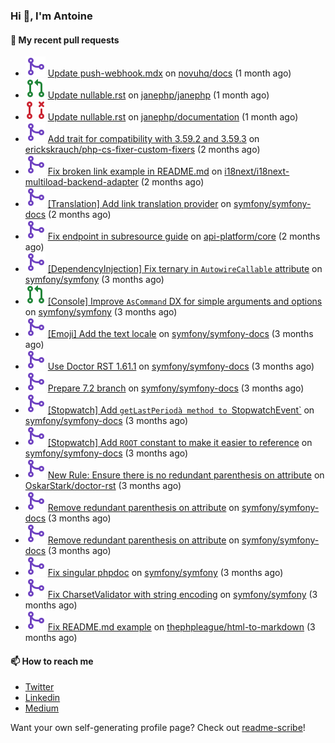 ### Hi 👋, I'm Antoine

#### 👷 My recent pull requests

- ![](./assets/pr-merged.svg) [Update push-webhook.mdx](https://github.com/novuhq/docs/pull/657) on [novuhq/docs](https://github.com/novuhq/docs) (1 month ago)
- ![](./assets/pr-open.svg) [Update nullable.rst](https://github.com/janephp/janephp/pull/824) on [janephp/janephp](https://github.com/janephp/janephp) (1 month ago)
- ![](./assets/pr-closed.svg) [Update nullable.rst](https://github.com/janephp/documentation/pull/14) on [janephp/documentation](https://github.com/janephp/documentation) (1 month ago)
- ![](./assets/pr-merged.svg) [Add trait for compatibility with 3.59.2 and 3.59.3](https://github.com/erickskrauch/php-cs-fixer-custom-fixers/pull/14) on [erickskrauch/php-cs-fixer-custom-fixers](https://github.com/erickskrauch/php-cs-fixer-custom-fixers) (2 months ago)
- ![](./assets/pr-merged.svg) [Fix broken link example in README.md](https://github.com/i18next/i18next-multiload-backend-adapter/pull/9) on [i18next/i18next-multiload-backend-adapter](https://github.com/i18next/i18next-multiload-backend-adapter) (2 months ago)
- ![](./assets/pr-merged.svg) [[Translation] Add link translation provider](https://github.com/symfony/symfony-docs/pull/19962) on [symfony/symfony-docs](https://github.com/symfony/symfony-docs) (2 months ago)
- ![](./assets/pr-merged.svg) [Fix endpoint in subresource guide](https://github.com/api-platform/core/pull/6420) on [api-platform/core](https://github.com/api-platform/core) (2 months ago)
- ![](./assets/pr-merged.svg) [[DependencyInjection] Fix ternary in `AutowireCallable` attribute](https://github.com/symfony/symfony/pull/57310) on [symfony/symfony](https://github.com/symfony/symfony) (3 months ago)
- ![](./assets/pr-open.svg) [[Console] Improve `AsCommand` DX for simple arguments and options](https://github.com/symfony/symfony/pull/57225) on [symfony/symfony](https://github.com/symfony/symfony) (3 months ago)
- ![](./assets/pr-merged.svg) [[Emoji] Add the text locale](https://github.com/symfony/symfony-docs/pull/19919) on [symfony/symfony-docs](https://github.com/symfony/symfony-docs) (3 months ago)
- ![](./assets/pr-merged.svg) [Use Doctor RST 1.61.1](https://github.com/symfony/symfony-docs/pull/19917) on [symfony/symfony-docs](https://github.com/symfony/symfony-docs) (3 months ago)
- ![](./assets/pr-merged.svg) [Prepare 7.2 branch](https://github.com/symfony/symfony-docs/pull/19915) on [symfony/symfony-docs](https://github.com/symfony/symfony-docs) (3 months ago)
- ![](./assets/pr-merged.svg) [[Stopwatch] Add `getLastPeriodà method to `StopwatchEvent`](https://github.com/symfony/symfony-docs/pull/19913) on [symfony/symfony-docs](https://github.com/symfony/symfony-docs) (3 months ago)
- ![](./assets/pr-merged.svg) [[Stopwatch] Add `ROOT` constant to make it easier to reference](https://github.com/symfony/symfony-docs/pull/19912) on [symfony/symfony-docs](https://github.com/symfony/symfony-docs) (3 months ago)
- ![](./assets/pr-merged.svg) [New Rule: Ensure there is no redundant parenthesis on attribute](https://github.com/OskarStark/doctor-rst/pull/1742) on [OskarStark/doctor-rst](https://github.com/OskarStark/doctor-rst) (3 months ago)
- ![](./assets/pr-merged.svg) [Remove redundant parenthesis on attribute](https://github.com/symfony/symfony-docs/pull/19899) on [symfony/symfony-docs](https://github.com/symfony/symfony-docs) (3 months ago)
- ![](./assets/pr-merged.svg) [Remove redundant parenthesis on attribute](https://github.com/symfony/symfony-docs/pull/19898) on [symfony/symfony-docs](https://github.com/symfony/symfony-docs) (3 months ago)
- ![](./assets/pr-merged.svg) [Fix singular phpdoc](https://github.com/symfony/symfony/pull/56828) on [symfony/symfony](https://github.com/symfony/symfony) (3 months ago)
- ![](./assets/pr-merged.svg) [Fix CharsetValidator with string encoding](https://github.com/symfony/symfony/pull/56827) on [symfony/symfony](https://github.com/symfony/symfony) (3 months ago)
- ![](./assets/pr-merged.svg) [Fix README.md example](https://github.com/thephpleague/html-to-markdown/pull/251) on [thephpleague/html-to-markdown](https://github.com/thephpleague/html-to-markdown) (3 months ago)

#### 📫 How to reach me

- [Twitter](https://twitter.com/a_lamirault)
- [Linkedin](https://www.linkedin.com/in/antoine-lamirault-9a9a9a107/)
- [Medium](https://alamirault.medium.com)

Want your own self-generating profile page? Check out [readme-scribe](https://github.com/muesli/readme-scribe)!
